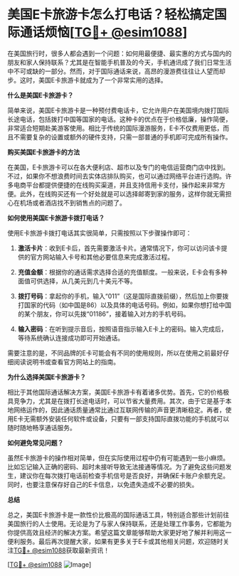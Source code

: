# 美国E卡旅游卡怎么打电话？轻松搞定国际通话烦恼[[TG💪+ @esim1088](https://t.me/s/esim1088)]

在美国旅行时，很多人都会遇到一个问题：如何用最便捷、最实惠的方式与国内的朋友和家人保持联系？尤其是在智能手机普及的今天，手机通讯成了我们日常生活中不可或缺的一部分。然而，对于国际通话来说，高昂的漫游费往往让人望而却步。这时，美国E卡旅游卡就成为了一个非常实用的选择。

**什么是美国E卡旅游卡？**

简单来说，美国E卡旅游卡是一种预付费电话卡，它允许用户在美国境内拨打国际长途电话，包括拨打中国等国家的电话。这种卡的优点在于价格低廉，操作简便，非常适合短期赴美游客使用。相比于传统的国际漫游服务，E卡不仅费用更低，而且不需要复杂的设置或额外的硬件支持，只需一部普通的手机即可完成所有操作。

**购买美国E卡旅游卡的方法**

在美国，E卡旅游卡可以在各大便利店、超市以及专门的电信运营商门店中找到。不过，如果你不想浪费时间去实体店排队购买，也可以通过网络平台进行选购。许多电商平台都提供便捷的在线购买渠道，并且支持信用卡支付，操作起来非常方便。此外，在线购买还有一个好处就是可以选择邮寄到家的服务，这样你就无需担心在机场或者酒店找不到销售点的问题了。

**如何使用美国E卡旅游卡拨打电话？**

使用E卡旅游卡拨打电话其实很简单，只需按照以下步骤操作即可：

1. **激活卡片**：收到E卡后，首先需要激活卡片。通常情况下，你可以访问该卡提供的官方网站输入卡号和其他必要信息来完成激活过程。
   
2. **充值金额**：根据你的通话需求选择合适的充值额度。一般来说，E卡会有多种面值可供选择，从几美元到几十美元不等。

3. **拨打号码**：拿起你的手机，输入“011”（这是国际直拨前缀），然后加上你要拨打国家的代码（如中国是86）以及具体的电话号码。例如，如果你想打给中国的某个朋友，你可以先拨“01186”，接着输入对方的手机号码。

4. **输入密码**：在听到提示音后，按照语音指示输入E卡上的密码。输入完成后，等待系统确认连接成功即可开始通话。

需要注意的是，不同品牌的E卡可能会有不同的使用规则，所以在使用之前最好仔细阅读说明书或查看官方网站上的指南。

**为什么选择美国E卡旅游卡？**

相比于其他国际通话解决方案，美国E卡旅游卡有着诸多优势。首先，它的价格极具竞争力，尤其是在拨打长途电话时，可以节省大量费用。其次，由于它是基于本地网络运作的，因此通话质量通常比通过互联网传输的声音更清晰稳定。再者，使用E卡无需额外安装任何软件或设备，只要有一部支持国际直拨功能的手机就可以随时随地畅享通话服务。

**如何避免常见问题？**

虽然E卡旅游卡的操作相对简单，但在实际使用过程中仍有可能遇到一些小麻烦。比如忘记输入正确的密码、超时未接听导致无法接通等情况。为了避免这些问题发生，建议你在每次拨打电话前检查手机信号是否良好，并确保E卡账户余额充足。同时，也要注意保存好自己的E卡信息，以免遗失造成不必要的损失。

**总结**

总之，美国E卡旅游卡是一款性价比极高的国际通话工具，特别适合那些计划前往美国旅行的人士使用。无论是为了与家人保持联系，还是处理工作事务，它都能为你提供高效且经济的解决方案。希望这篇文章能够帮助大家更好地了解并利用这一便利服务。最后再次提醒大家，如果有更多关于E卡或其他相关问题，欢迎随时关注[TG💪+ @esim1088](https://t.me/s/esim1088)获取最新资讯！

[[TG💪+ @esim1088](https://t.me/s/esim1088) ![Image](https://i.postimg.cc/4NQfJmqS/Snipaste-2025-05-13-00-14-12.png)]